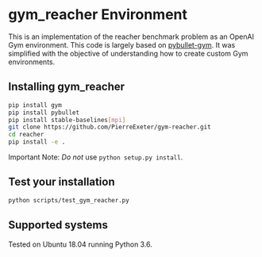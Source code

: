 # gym_reacher Environment
This is an implementation of the reacher benchmark problem as an OpenAI Gym environment. 
This code is largely based on [pybullet-gym](https://github.com/benelot/pybullet-gym). It was simplified with the objective of understanding how to create custom Gym environments.

## Installing gym_reacher

```bash
pip install gym
pip install pybullet
pip install stable-baselines[mpi]
git clone https://github.com/PierreExeter/gym-reacher.git
cd reacher
pip install -e .
```

Important Note: *Do not* use `python setup.py install`.

## Test your installation
```bash
python scripts/test_gym_reacher.py
```

## Supported systems
Tested on Ubuntu 18.04 running Python 3.6.


